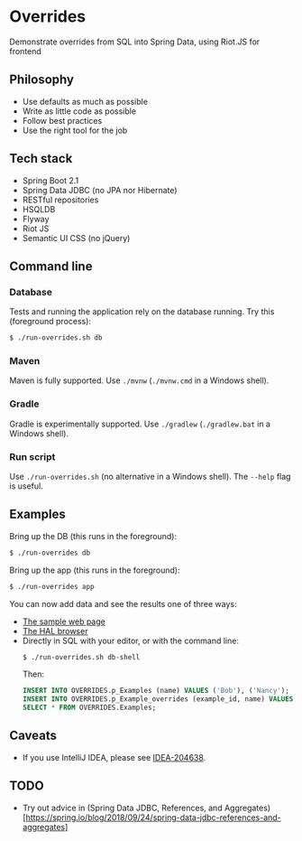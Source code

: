 # Overrides

Demonstrate overrides from SQL into Spring Data, using Riot.JS for frontend

## Philosophy

* Use defaults as much as possible
* Write as little code as possible
* Follow best practices
* Use the right tool for the job

## Tech stack

* Spring Boot 2.1
* Spring Data JDBC (no JPA nor Hibernate)
* RESTful repositories
* HSQLDB
* Flyway
* Riot JS
* Semantic UI CSS (no jQuery)

## Command line

### Database

Tests and running the application rely on the database running.  Try this
(foreground process):

```bash
$ ./run-overrides.sh db
```

### Maven

Maven is fully supported.  Use `./mvnw` (`./mvnw.cmd` in a Windows shell).

### Gradle

Gradle is experimentally supported.  Use `./gradlew` (`./gradlew.bat` in a
Windows shell).

### Run script

Use `./run-overrides.sh` (no alternative in a Windows shell).  The `--help` flag
is useful.

## Examples

Bring up the DB (this runs in the foreground):
```bash
$ ./run-overrides db
```

Bring up the app (this runs in the foreground):
```bash
$ ./run-overrides app
```

You can now add data and see the results one of three ways:

* [The sample web page](http://localhost:8080/example.html)
* [The HAL browser](http://localhost:8080/examples)
* Directly in SQL with your editor, or with the command line:
    ```bash
    $ ./run-overrides.sh db-shell
    ```
    Then:
    ```sql
    INSERT INTO OVERRIDES.p_Examples (name) VALUES ('Bob'), ('Nancy');
    INSERT INTO OVERRIDES.p_Example_overrides (example_id, name) VALUES (0,  'Fred');
    SELECT * FROM OVERRIDES.Examples;
    ```

## Caveats

* If you use IntelliJ IDEA, please see
[IDEA-204638](https://github.com/binkley/overrides/tree/IDEA-204638).

## TODO

* Try out advice in (Spring Data JDBC, References, and Aggregates)
[https://spring.io/blog/2018/09/24/spring-data-jdbc-references-and-aggregates]

